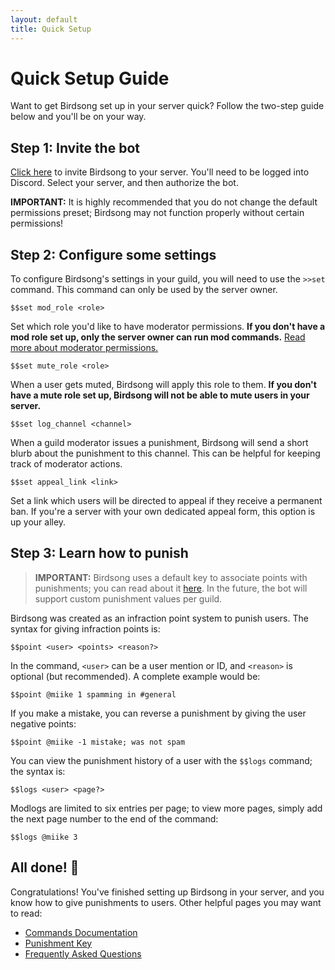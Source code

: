 ```yaml
---
layout: default
title: Quick Setup
---
```



# Quick Setup Guide

Want to get Birdsong set up in your server quick? Follow the two-step guide below and you'll be on your way.

## Step 1: Invite the bot

[Click here](https://discord.com/oauth2/authorize?client_id=817513543049674773&permissions=403041382&scope=bot) to invite Birdsong to your server. You'll need to be logged into Discord. Select your server, and then authorize the bot.

**IMPORTANT:** It is highly recommended that you do not change the default permissions preset; Birdsong may not function properly without certain permissions!

## Step 2: Configure some settings

To configure Birdsong's settings in your guild, you will need to use the `>>set` command. This command can only be used by the server owner.

```
$$set mod_role <role>
```

Set which role you'd like to have moderator permissions. **If you don't have a mod role set up, only the server owner can run mod commands.** [Read more about moderator permissions.](/docs#access-level-mod)

```
$$set mute_role <role>
```

When a user gets muted, Birdsong will apply this role to them. **If you don't have a mute role set up, Birdsong will not be able to mute users in your server.**

```
$$set log_channel <channel>
```
When a guild moderator issues a punishment, Birdsong will send a short blurb about the punishment to this channel. This can be helpful for keeping track of moderator actions.

```
$$set appeal_link <link>
```

Set a link which users will be directed to appeal if they receive a permanent ban. If you're a server with your own dedicated appeal form, this option is up your alley.

## Step 3: Learn how to punish

> **IMPORTANT:** Birdsong uses a default key to associate points with punishments; you can read about it [here](/pkey). In the future, the bot will support custom punishment values per guild.

Birdsong was created as an infraction point system to punish users. The syntax for giving infraction points is:

```
$$point <user> <points> <reason?>
```

In the command, `<user>` can be a user mention or ID, and `<reason>` is optional (but recommended). A complete example would be:

```
$$point @miike 1 spamming in #general
```

If you make a mistake, you can reverse a punishment by giving the user negative points:

```
$$point @miike -1 mistake; was not spam
```

You can view the punishment history of a user with the `$$logs` command; the syntax is:

```
$$logs <user> <page?>
```

Modlogs are limited to six entries per page; to view more pages, simply add the next page number to the end of the command:

```
$$logs @miike 3
```

## All done! 🎉

Congratulations! You've finished setting up Birdsong in your server, and you know how to give punishments to users. Other helpful pages you may want to read:

- [Commands Documentation](/docs)
- [Punishment Key](/pkey)
- [Frequently Asked Questions](/faq)
